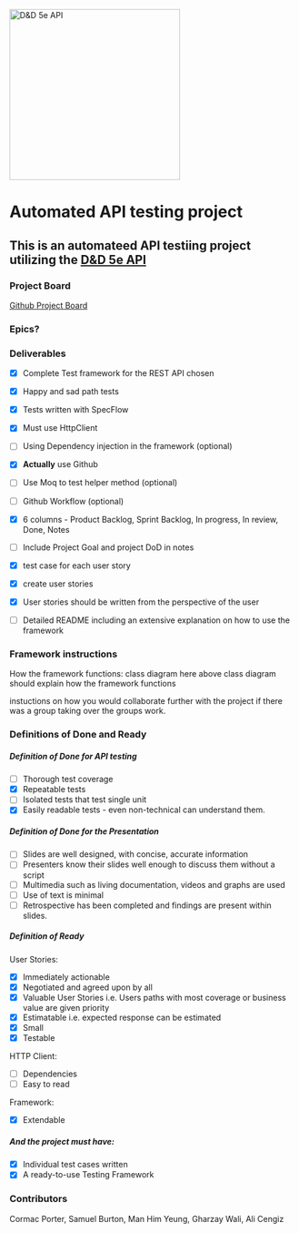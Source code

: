 <img
src="https://www.dnd5eapi.co/public/favicon.ico" alt="D&D 5e API" width= 300>

# Automated API testing project

## This is an automateed API testiing project utilizing the [D&D 5e API](https://www.dnd5eapi.co/docs/#overview)

### Project Board
[Github Project Board](https://github.com/users/MugillaGurilla/projects/1)

### Epics?


### Deliverables
- [x] Complete Test framework for the REST API chosen
- [x] Happy and sad path tests
- [x] Tests written with SpecFlow
- [x] Must use HttpClient 
- [ ] Using Dependency injection in the framework (optional)
- [x] **Actually** use Github
- [ ] Use Moq to test helper method (optional)
- [ ] Github Workflow (optional)
- [x] 6 columns - Product Backlog, Sprint Backlog, In progress, In review, Done, Notes
- [ ] Include Project Goal and project DoD in notes
- [x] test case for each user story
- [x] create user stories
- [x] User stories should be written from the perspective of the user
- [ ] Detailed README including an extensive explanation on how to use the framework 



### Framework instructions

How the framework functions: 
class diagram here
above class diagram should explain how the framework functions 

instuctions on how you would collaborate further with the project if there was a group taking over the groups work.




### Definitions of Done and Ready

##### Definition of Done for API testing

* [ ] Thorough test coverage
* [x] Repeatable tests
* [ ] Isolated tests that test single unit
* [x] Easily readable tests - even non-technical can understand them.

##### Definition of Done for the Presentation

* [ ] Slides are well designed, with concise, accurate information
* [ ] Presenters know their slides well enough to discuss them without a script
* [ ] Multimedia such as living documentation, videos and graphs are used
* [ ] Use of text is minimal
* [ ] Retrospective has been completed and findings are present within slides.

##### Definition of Ready

User Stories:

* [x] Immediately actionable
* [x] Negotiated and agreed upon by all
* [x] Valuable User Stories i.e. Users paths with most coverage or business value are given priority
* [x] Estimatable i.e. expected response can be estimated
* [x] Small
* [x] Testable

HTTP Client:
* [ ] Dependencies
* [ ] Easy to read

Framework: 
* [x] Extendable

##### And the project must have:

* [x] Individual test cases written
* [x] A ready-to-use Testing Framework

### Contributors
Cormac Porter, Samuel Burton, Man Him Yeung, Gharzay Wali, Ali Cengiz
